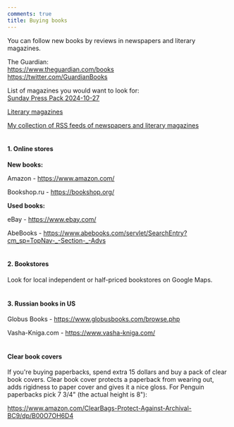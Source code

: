 ```yaml
---
comments: true
title: Buying books
---
```


You can follow new books by reviews in newspapers and literary magazines.

The Guardian:<br>
<https://www.theguardian.com/books><br>
<https://twitter.com/GuardianBooks>

List of magazines you would want to look for:<br>
[Sunday Press Pack 2024-10-27](/2024/10/27/sunday-press-pack.html)

[Literary magazines](/en/articles#literary)

[My collection of RSS feeds of newspapers and literary magazines](https://lamescholar.github.io/2023/12/09/follow-the-press-using-rss.html)
<br><br>

#### 1. Online stores

**New books:**

Amazon - <https://www.amazon.com/>

Bookshop.ru - <https://bookshop.org/>

**Used books:**

eBay - <https://www.ebay.com/>

AbeBooks - <https://www.abebooks.com/servlet/SearchEntry?cm_sp=TopNav-_-Section-_-Advs>
<br><br>

#### 2. Bookstores

Look for local independent or half-priced bookstores on Google Maps.
<br><br>

#### 3. Russian books in US

Globus Books - <https://www.globusbooks.com/browse.php>

Vasha-Kniga.com - <https://www.vasha-kniga.com/>
<br><br>

#### Clear book covers

If you're buying paperbacks, spend extra 15 dollars and buy a pack of clear book covers. Clear book cover protects a paperback from wearing out, adds rigidness to paper cover and gives it a nice gloss. For Penguin paperbacks pick 7 3/4" (the actual height is 8"):

<https://www.amazon.com/ClearBags-Protect-Against-Archival-BC9/dp/B00O7OH6D4>